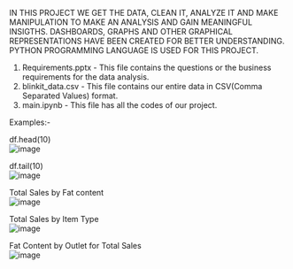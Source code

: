 IN THIS PROJECT WE GET THE DATA, CLEAN IT, ANALYZE IT AND MAKE MANIPULATION TO MAKE AN ANALYSIS AND GAIN MEANINGFUL INSIGTHS. DASHBOARDS, GRAPHS AND OTHER GRAPHICAL REPRESENTATIONS HAVE BEEN CREATED FOR BETTER UNDERSTANDING. PYTHON PROGRAMMING LANGUAGE IS USED FOR THIS PROJECT.  

1. Requirements.pptx - This file contains the questions or the business requirements for the data analysis.
2. blinkit_data.csv - This file contains our entire data in CSV(Comma Separated Values) format.
3. main.ipynb - This file has all the codes of our project.

Examples:-

df.head(10)    
![image](https://github.com/user-attachments/assets/82f51dcd-2d19-4964-8971-a103539fe42d)  
  
df.tail(10)  
![image](https://github.com/user-attachments/assets/25dff93d-6f85-4565-80c7-ac8e32a5defa)  
  
Total Sales by Fat content  
![image](https://github.com/user-attachments/assets/a7fd3d62-dde7-49fc-9903-1d3246a8dfe5)   
  
Total Sales by Item Type  
![image](https://github.com/user-attachments/assets/b040531e-b156-49bd-9ec2-bdefeb37f58c)  
  
Fat Content by Outlet for Total Sales  
![image](https://github.com/user-attachments/assets/372a2756-6c3b-47c3-a83e-57c94a078ac6)  






